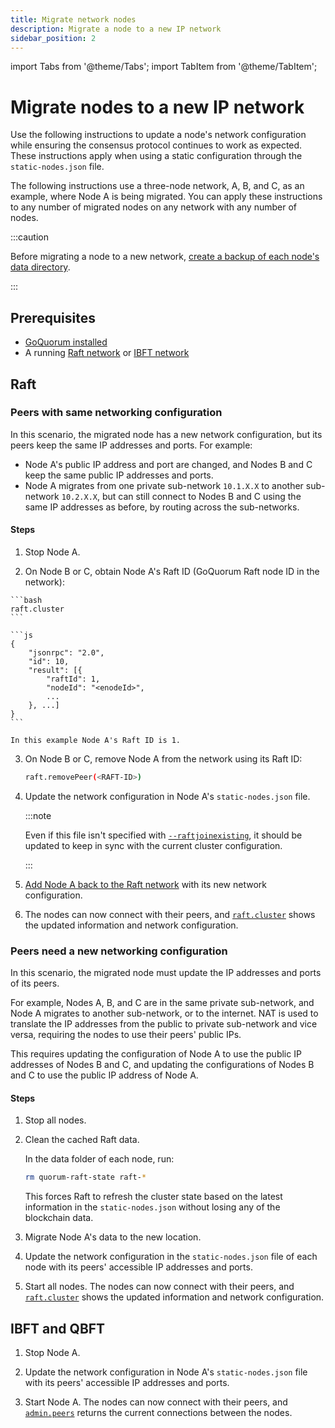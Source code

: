 ```yaml
---
title: Migrate network nodes
description: Migrate a node to a new IP network
sidebar_position: 2
---
```


import Tabs from '@theme/Tabs';
import TabItem from '@theme/TabItem';


# Migrate nodes to a new IP network

Use the following instructions to update a node's network configuration while ensuring the consensus protocol continues to work as expected. These instructions apply when using a static configuration through the `static-nodes.json` file.

The following instructions use a three-node network, A, B, and C, as an example, where Node A is being migrated. You can apply these instructions to any number of migrated nodes on any network with any number of nodes.

:::caution

Before migrating a node to a new network, [create a backup of each node's data directory].

:::

## Prerequisites

- [GoQuorum installed](../../deploy/install/binaries.md)
- A running [Raft network](../../tutorials/private-network/create-a-raft-network.md) or [IBFT network](../../tutorials/private-network/create-ibft-network.md)

## Raft

### Peers with same networking configuration

In this scenario, the migrated node has a new network configuration, but its peers keep the same IP addresses and ports. For example:

- Node A's public IP address and port are changed, and Nodes B and C keep the same public IP addresses and ports.
- Node A migrates from one private sub-network `10.1.X.X` to another sub-network `10.2.X.X`, but can still connect to Nodes B and C using the same IP addresses as before, by routing across the sub-networks.

#### Steps

1.  Stop Node A.

2.  On Node B or C, obtain Node A's Raft ID (GoQuorum Raft node ID in the network):

<Tabs>

  <TabItem value="geth console request" label="geth console request" default>

    ```bash
    raft.cluster
    ```

  </TabItem>
  <TabItem value="JSON result" label="JSON result" default>

    ```js
    {
        "jsonrpc": "2.0",
        "id": 10,
        "result": [{
            "raftId": 1,
            "nodeId": "<enodeId>",
            ...
        }, ...]
    }
    ```

  </TabItem>
</Tabs>

    In this example Node A's Raft ID is 1.

3.  On Node B or C, remove Node A from the network using its Raft ID:

    ```bash
    raft.removePeer(<RAFT-ID>)
    ```

4.  Update the network configuration in Node A's `static-nodes.json` file.

    :::note

    Even if this file isn't specified with [`--raftjoinexisting`](../../reference/cli-syntax.md#raftjoinexisting), it should be updated to keep in sync with the current cluster configuration.

    :::

5.  [Add Node A back to the Raft network](add-nodes.md#raft) with its new network configuration.

6.  The nodes can now connect with their peers, and [`raft.cluster`](../../reference/api-methods.md#raft_cluster) shows the updated information and network configuration.

### Peers need a new networking configuration

In this scenario, the migrated node must update the IP addresses and ports of its peers.

For example, Nodes A, B, and C are in the same private sub-network, and Node A migrates to another sub-network, or to the internet. NAT is used to translate the IP addresses from the public to private sub-network and vice versa, requiring the nodes to use their peers' public IPs.

This requires updating the configuration of Node A to use the public IP addresses of Nodes B and C, and updating the configurations of Nodes B and C to use the public IP address of Node A.

#### Steps

1. Stop all nodes.

1. Clean the cached Raft data.

   In the data folder of each node, run:

   ```bash
   rm quorum-raft-state raft-*
   ```

   This forces Raft to refresh the cluster state based on the latest information in the `static-nodes.json` without losing any of the blockchain data.

1. Migrate Node A's data to the new location.

1. Update the network configuration in the `static-nodes.json` file of each node with its peers' accessible IP addresses and ports.

1. Start all nodes. The nodes can now connect with their peers, and [`raft.cluster`](../../reference/api-methods.md#raft_cluster) shows the updated information and network configuration.

## IBFT and QBFT

1. Stop Node A.

1. Update the network configuration in Node A's `static-nodes.json` file with its peers' accessible IP addresses and ports.

1. Start Node A. The nodes can now connect with their peers, and [`admin.peers`](https://geth.ethereum.org/docs/rpc/ns-admin#admin_peers) returns the current connections between the nodes.

[create a backup of each node's data directory]: https://geth.ethereum.org/docs/install-and-build/backup-restore#data-directory
